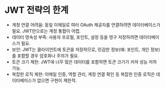 # JWT 전략의 한계

- 계정 연결 어려움: 동일 이메일로 여러 OAuth 제공자를 연결하려면 데이터베이스가 필요. JWT만으로는 계정 통합이 어렵.
- 데이터 영속성 부족: 사용자 프로필, 포인트, 설정 등을 영구 저장하려면 데이터베이스가 필요.
- 보안: JWT는 클라이언트에 토큰을 저장하므로, 민감한 정보(예: 포인트, 개인 정보)를 포함할 경우 암호화나 주의가 필요.
- 토큰 크기 제한: JWT에 너무 많은 데이터를 포함하면 토큰 크기가 커져 성능 저하 가능.
- 복잡한 로직 제한: 이메일 인증, 역할 관리, 계정 연결 확인 등 복잡한 인증 로직은 데이터베이스가 없으면 구현이 제한적.  
